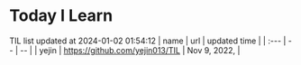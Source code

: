 # Today I Learn 
TIL list updated at 2024-01-02 01:54:12
| name | url | updated time |
| :--- | -- | -- |
| yejin | https://github.com/yejin013/TIL | Nov 9, 2022,  |
